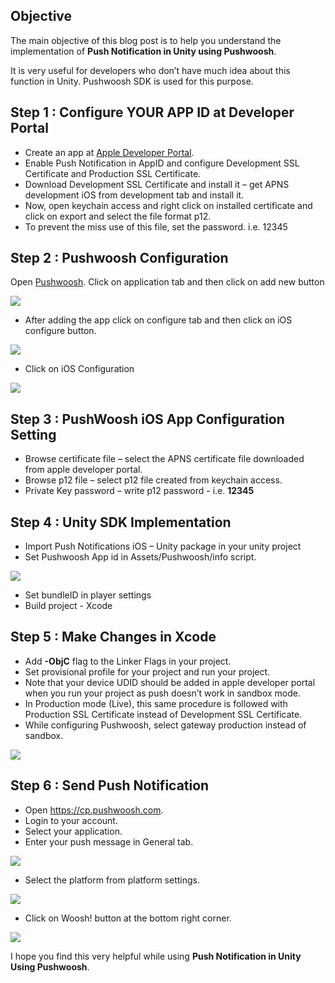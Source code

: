 ## Objective
The main objective of this blog post is to help you understand the implementation of **Push Notification in Unity using Pushwoosh**.

It is very useful for developers who don’t have much idea about this function in Unity. Pushwoosh SDK is used for this purpose.

## Step 1 : Configure YOUR APP ID at Developer Portal

- Create an app at [Apple Developer Portal](https://developer.apple.com/).
- Enable Push Notification in AppID and configure Development SSL Certificate and Production SSL Certificate.
- Download Development SSL Certificate and install it – get APNS development iOS from development tab and install it.
- Now, open keychain access and right click on installed certificate and click on export and select the file format p12.
- To prevent the miss use of this file, set the password. i.e. 12345

## Step 2 : Pushwoosh Configuration

Open [Pushwoosh](https://cp.pushwoosh.com/).
Click on application tab and then click on add new button

![](http://www.theappguruz.com/app/uploads/2015/06/new-test-apps.png)

- After adding the app click on configure tab and then click on iOS configure button.

![](http://www.theappguruz.com/app/uploads/2015/06/send-push-test-app-585x1024.png)

- Click on iOS Configuration

![](http://www.theappguruz.com/app/uploads/2015/06/ios-not-configured.png)

## Step 3 : PushWoosh iOS App Configuration Setting

- Browse certificate file – select the APNS certificate file downloaded from apple developer portal.
- Browse p12 file – select p12 file created from keychain access.
- Private Key password – write p12 password - i.e. **12345**

## Step 4 : Unity SDK Implementation

- Import Push Notifications iOS – Unity package in your unity project
- Set Pushwoosh App id in Assets/Pushwoosh/info script.

![](http://www.theappguruz.com/app/uploads/2015/06/pushwoosh.png)

- Set bundleID in player settings
- Build project - Xcode


## Step 5 : Make Changes in Xcode

- Add **-ObjC** flag to the Linker Flags in your project.
- Set provisional profile for your project and run your project.
- Note that your device UDID should be added in apple developer portal when you run your project as push doesn’t work in sandbox mode.
- In Production mode (Live), this same procedure is followed with Production SSL Certificate instead of Development SSL Certificate.
- While configuring Pushwoosh, select gateway production instead of sandbox.

![](http://www.theappguruz.com/app/uploads/2015/06/gateway-sandbox.png)

## Step 6 : Send Push Notification

- Open https://cp.pushwoosh.com.
- Login to your account.
- Select your application.
- Enter your push message in General tab.

![](http://www.theappguruz.com/app/uploads/2015/06/send-push-start-test.png)

- Select the platform from platform settings.

![](http://www.theappguruz.com/app/uploads/2015/06/plateform-settings.png)

- Click on Woosh! button at the bottom right corner.

![](http://www.theappguruz.com/app/uploads/2015/06/send-to-soecific-geozone.png)

I hope you find this very helpful while using **Push Notification in Unity Using Pushwoosh**.
